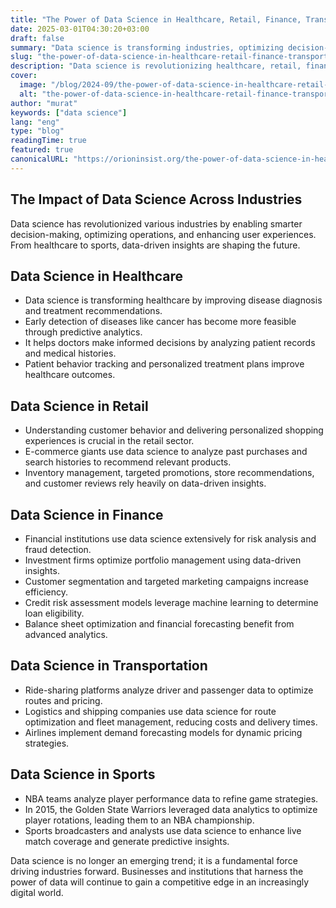 ```yaml
---
title: "The Power of Data Science in Healthcare, Retail, Finance, Transportation, and Sports"
date: 2025-03-01T04:30:20+03:00
draft: false
summary: "Data science is transforming industries, optimizing decision-making in healthcare, finance, retail, sports, and transportation."
slug: "the-power-of-data-science-in-healthcare-retail-finance-transportation-and-sports"  
description: "Data science is revolutionizing healthcare, retail, finance, transportation, and sports with predictive analytics and AI-driven insights."
cover:
  image: "/blog/2024-09/the-power-of-data-science-in-healthcare-retail-finance-transportation-and-sports.webp"
  alt: "the-power-of-data-science-in-healthcare-retail-finance-transportation-and-sports.webp"
author: "murat"
keywords: ["data science"]
lang: "eng"
type: "blog"
readingTime: true
featured: true
canonicalURL: "https://orioninsist.org/the-power-of-data-science-in-healthcare-retail-finance-transportation-and-sports"
---
```



## The Impact of Data Science Across Industries

Data science has revolutionized various industries by enabling smarter decision-making, optimizing operations, and enhancing user experiences. From healthcare to sports, data-driven insights are shaping the future.

## Data Science in Healthcare

- Data science is transforming healthcare by improving disease diagnosis and treatment recommendations.
- Early detection of diseases like cancer has become more feasible through predictive analytics.
- It helps doctors make informed decisions by analyzing patient records and medical histories.
- Patient behavior tracking and personalized treatment plans improve healthcare outcomes.

## Data Science in Retail

- Understanding customer behavior and delivering personalized shopping experiences is crucial in the retail sector.
- E-commerce giants use data science to analyze past purchases and search histories to recommend relevant products.
- Inventory management, targeted promotions, store recommendations, and customer reviews rely heavily on data-driven insights.

## Data Science in Finance

- Financial institutions use data science extensively for risk analysis and fraud detection.
- Investment firms optimize portfolio management using data-driven insights.
- Customer segmentation and targeted marketing campaigns increase efficiency.
- Credit risk assessment models leverage machine learning to determine loan eligibility.
- Balance sheet optimization and financial forecasting benefit from advanced analytics.

## Data Science in Transportation

- Ride-sharing platforms analyze driver and passenger data to optimize routes and pricing.
- Logistics and shipping companies use data science for route optimization and fleet management, reducing costs and delivery times.
- Airlines implement demand forecasting models for dynamic pricing strategies.

## Data Science in Sports

- NBA teams analyze player performance data to refine game strategies.
- In 2015, the Golden State Warriors leveraged data analytics to optimize player rotations, leading them to an NBA championship.
- Sports broadcasters and analysts use data science to enhance live match coverage and generate predictive insights.

Data science is no longer an emerging trend; it is a fundamental force driving industries forward. Businesses and institutions that harness the power of data will continue to gain a competitive edge in an increasingly digital world.
